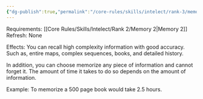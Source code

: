 ```yaml
---
{"dg-publish":true,"permalink":"/core-rules/skills/intelect/rank-3/memory-3/"}
---
```


Requirements: [[Core Rules/Skills/Intelect/Rank 2/Memory 2\|Memory 2]]
Refresh: None

Effects:
You can recall high complexity information with good accuracy. Such as, entire maps, complex sequences, books, and detailed history.

In addition, you can choose memorize any piece of information and cannot forget it. The amount of time it takes to do so depends on the amount of information.

Example: To memorize a 500 page book would take 2.5 hours.




